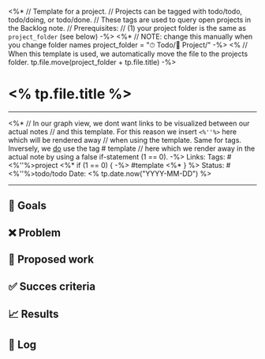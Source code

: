 <%* 
	// Template for a project.
	// Projects can be tagged with todo/todo, todo/doing, or todo/done.
	// These tags are used to query open projects in the Backlog note.
	// Prerequisites:
	//    (1) your project folder is the same as `project_folder` (see below)
-%>
<%*
	// NOTE: change this manually when you change folder names
	project_folder = "⏱ Todo/🧩 Project/"
-%>
<% 
	// When this template is used, we automatically move the file to the projects folder.
	tp.file.move(project_folder + tp.file.title)
-%>
# <% tp.file.title %>

---

<%*
	// In our graph view, we dont want links to be visualized between our actual notes
	// and this template. For this reason we insert `<%''%>` here which will be rendered away 
	// when using the template. Same for tags. Inversely, we <u>do</u> use the tag # template
	// here which we render away in the actual note by using a false if-statement (1 == 0).
-%>
Links: 
Tags: #<%''%>project <%* if (1 == 0) { -%> #template <%* } %>
Status: #<%''%>todo/todo
Date: <% tp.date.now("YYYY-MM-DD") %>

---

## 🎯 Goals



## ❌ Problem



## 👷 Proposed work



## ✅ Succes criteria



## 📈 Results



## 📓 Log

